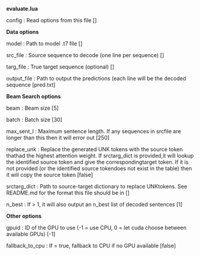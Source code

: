 
**evaluate.lua**


config
:   Read options from this file []


**Data options**


model
:   Path to model .t7 file []

src_file
:   Source sequence to decode (one line per sequence) []

targ_file
:   True target sequence (optional) []

output_file
:   Path to output the predictions (each line will be the decoded sequence [pred.txt]


**Beam Search options**


beam
:   Beam size [5]

batch
:   Batch size [30]

max_sent_l
:   Maximum sentence length. If any sequences in srcfile are longer than this then it will error out [250]

replace_unk
:   Replace the generated UNK tokens with the source token thathad the highest attention weight. If srctarg_dict is provided,it will lookup the identified source token and give the correspondingtarget token. If it is not provided (or the identified source tokendoes not exist in the table) then it will copy the source token [false]

srctarg_dict
:   Path to source-target dictionary to replace UNKtokens. See README.md for the format this file should be in []

n_best
:   If > 1, it will also output an n_best list of decoded sentences [1]


**Other options**


gpuid
:   ID of the GPU to use (-1 = use CPU, 0 = let cuda choose between available GPUs) [-1]

fallback_to_cpu
:   If = true, fallback to CPU if no GPU available [false]

